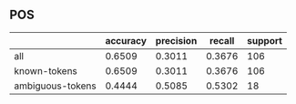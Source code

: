 
## POS

|                  | accuracy | precision | recall | support |
|------------------|----------|-----------|--------|---------|
| all              | 0.6509   | 0.3011    | 0.3676 | 106     |
| known-tokens     | 0.6509   | 0.3011    | 0.3676 | 106     |
| ambiguous-tokens | 0.4444   | 0.5085    | 0.5302 | 18      |

